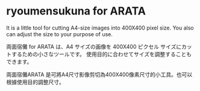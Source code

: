 # ryoumensukuna for ARATA
It is a little tool for cutting A4-size images into 400X400 pixel size. You also can adjust the size to your purpose of use. 

両面宿儺 for ARATA は、A4 サイズの画像を 400X400 ピクセル サイズにカットするための小さなツールです。 使用目的に合わせてサイズを調整することもできます。

両面宿儺ARATA 是可將A4尺寸影像剪切為400X400像素尺寸的小工具。也可以根據使用目的調整尺寸。
